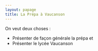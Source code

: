 ```yaml
---
layout: papage
title: La Prépa à Vaucanson
---
```


On veut deux choses :

* Présenter de façon générale la prépa et 
* Présenter le lycée Vaucanson

